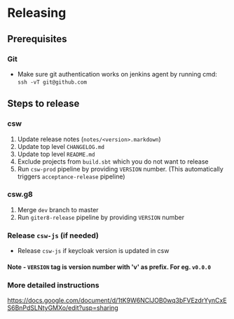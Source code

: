 # Releasing

## Prerequisites

### Git
* Make sure git authentication works on jenkins agent by running cmd: `ssh -vT git@github.com`

## Steps to release

### csw
1. Update release notes (`notes/<version>.markdown`)
2. Update top level `CHANGELOG.md`
3. Update top level `README.md`
4. Exclude projects from `build.sbt` which you do not want to release
5. Run `csw-prod` pipeline by providing `VERSION` number. (This automatically triggers `acceptance-release` pipeline)

### csw.g8
1. Merge `dev` branch to master
2. Run `giter8-release` pipeline by providing `VERSION` number

### Release `csw-js` (if needed)
- Release `csw-js` if keycloak version is updated in csw

#### Note - `VERSION` tag is version number with 'v' as prefix. For eg. `v0.0.0`

### More detailed instructions

https://docs.google.com/document/d/1tK9W6NClJOB0wq3bFVEzdrYynCxES6BnPdSLNtyGMXo/edit?usp=sharing